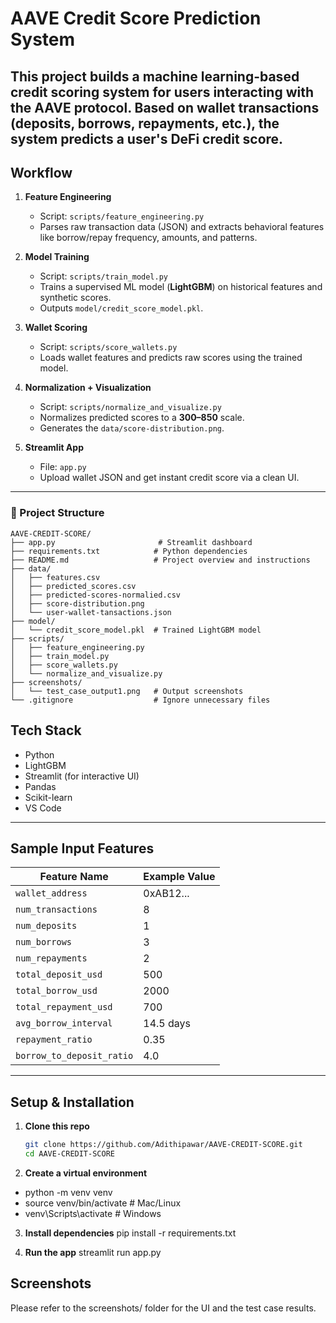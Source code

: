 # AAVE Credit Score Prediction System

This project builds a machine learning-based credit scoring system for users interacting with the AAVE protocol. Based on wallet transactions (deposits, borrows, repayments, etc.), the system predicts a user's DeFi credit score.
---

##  Workflow

1. **Feature Engineering**  
   - Script: `scripts/feature_engineering.py`  
   - Parses raw transaction data (JSON) and extracts behavioral features like borrow/repay frequency, amounts, and patterns.

2. **Model Training**  
   - Script: `scripts/train_model.py`  
   - Trains a supervised ML model (**LightGBM**) on historical features and synthetic scores.  
   - Outputs `model/credit_score_model.pkl`.

3. **Wallet Scoring**  
   - Script: `scripts/score_wallets.py`  
   - Loads wallet features and predicts raw scores using the trained model.

4. **Normalization + Visualization**  
   - Script: `scripts/normalize_and_visualize.py`  
   - Normalizes predicted scores to a **300–850** scale.  
   - Generates the `data/score-distribution.png`.

5. **Streamlit App**  
   - File: `app.py`  
   - Upload wallet JSON and get instant credit score via a clean UI.
---

### 📁 Project Structure

```
AAVE-CREDIT-SCORE/
├── app.py                       # Streamlit dashboard
├── requirements.txt            # Python dependencies
├── README.md                   # Project overview and instructions
├── data/
│   ├── features.csv
│   ├── predicted_scores.csv
│   ├── predicted-scores-normalied.csv
│   ├── score-distribution.png
│   └── user-wallet-tansactions.json
├── model/
│   └── credit_score_model.pkl  # Trained LightGBM model
├── scripts/
│   ├── feature_engineering.py
│   ├── train_model.py
│   ├── score_wallets.py
│   └── normalize_and_visualize.py
├── screenshots/
│   └── test_case_output1.png   # Output screenshots
└── .gitignore                  # Ignore unnecessary files
```
##  Tech Stack

- Python
- LightGBM
- Streamlit (for interactive UI)
- Pandas
- Scikit-learn
- VS Code

---

##  Sample Input Features

| Feature Name            | Example Value |
|-------------------------|---------------|
| `wallet_address`        | 0xAB12...     |
| `num_transactions`      | 8             |
| `num_deposits`          | 1             |
| `num_borrows`           | 3             |
| `num_repayments`        | 2             |
| `total_deposit_usd`     | 500           |
| `total_borrow_usd`      | 2000          |
| `total_repayment_usd`   | 700           |
| `avg_borrow_interval`   | 14.5 days     |
| `repayment_ratio`       | 0.35          |
| `borrow_to_deposit_ratio` | 4.0        |

---

##  Setup & Installation

1. **Clone this repo**
   ```bash
   git clone https://github.com/Adithipawar/AAVE-CREDIT-SCORE.git
   cd AAVE-CREDIT-SCORE

2. **Create a virtual environment**
- python -m venv venv
- source venv/bin/activate  # Mac/Linux
- venv\Scripts\activate     # Windows

3. **Install dependencies**
pip install -r requirements.txt

4. **Run the app**
streamlit run app.py


## Screenshots
Please refer to the screenshots/ folder for the UI and the test case results.

